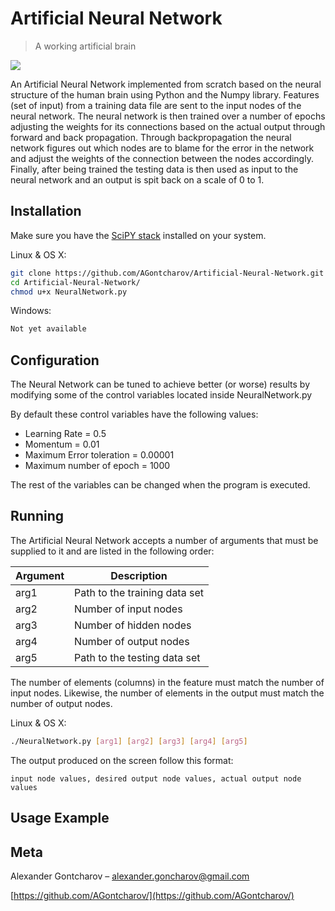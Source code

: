 # Artificial Neural Network
> A working artificial brain

![](http://futurehumanevolution.com/wp-content/uploads/Artificial-Intelligence-Neural-Network-Nodes.jpg)

An Artificial Neural Network implemented from scratch based on the neural structure of the human brain using Python and the Numpy library. Features (set of input) from a training data file are sent to the input nodes of the neural network. The neural network is then trained over a number of epochs adjusting the weights for its connections based on the actual output through forward and back propagation. Through backpropagation the neural network figures out which nodes are to blame for the error in the network and adjust the weights of the connection between the nodes accordingly. Finally, after being trained the testing data is then used as input to the neural network and an output is spit back on a scale of 0 to 1.

## Installation

Make sure you have the [SciPY stack](http://scipy.org/install.html) installed on your system.

Linux & OS X:

```sh
git clone https://github.com/AGontcharov/Artificial-Neural-Network.git
cd Artificial-Neural-Network/
chmod u+x NeuralNetwork.py
```

Windows:

```sh
Not yet available
```
## Configuration

The Neural Network can be tuned to achieve better (or worse) results by modifying some of the control variables located inside NeuralNetwork.py

By default these control variables have the following values:

* Learning Rate = 0.5
* Momentum = 0.01
* Maximum Error toleration = 0.00001
* Maximum number of epoch = 1000

The rest of the variables can be changed when the program is executed.

## Running

The Artificial Neural Network accepts a number of arguments that must be supplied to it and are listed in the following order:

| Argument |          Description          |
|----------|-------------------------------|
| arg1     | Path to the training data set |
| arg2     | Number of input nodes         |
| arg3     | Number of hidden nodes        |
| arg4     | Number of output nodes        |
| arg5     | Path to the testing data set  |

The number of elements (columns) in the feature must match the number of input nodes.
Likewise, the number of elements in the output must match the number of output nodes.

Linux & OS X:

```sh
./NeuralNetwork.py [arg1] [arg2] [arg3] [arg4] [arg5]
```

The output produced on the screen follow this format:
```
input node values, desired output node values, actual output node values
```

## Usage Example

## Meta

Alexander Gontcharov – alexander.goncharov@gmail.com

[https://github.com/AGontcharov/](https://github.com/AGontcharov/)

